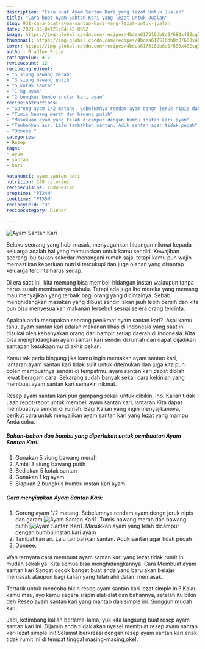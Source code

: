 ```yaml
---
description: "Cara buat Ayam Santan Kari yang lezat Untuk Jualan"
title: "Cara buat Ayam Santan Kari yang lezat Untuk Jualan"
slug: 931-cara-buat-ayam-santan-kari-yang-lezat-untuk-jualan
date: 2021-03-04T21:04:42.065Z
image: https://img-global.cpcdn.com/recipes/4bdea617516db8d0/680x482cq70/ayam-santan-kari-foto-resep-utama.jpg
thumbnail: https://img-global.cpcdn.com/recipes/4bdea617516db8d0/680x482cq70/ayam-santan-kari-foto-resep-utama.jpg
cover: https://img-global.cpcdn.com/recipes/4bdea617516db8d0/680x482cq70/ayam-santan-kari-foto-resep-utama.jpg
author: Bradley Price
ratingvalue: 4.2
reviewcount: 12
recipeingredient:
- "5 siung bawang merah"
- "3 siung bawang putih"
- "5 kotak santan"
- "1 kg ayam"
- "2 bungkus bumbu instan kari ayam"
recipeinstructions:
- "Goreng ayam 1/2 matang. Sebelumnya rendam ayam dengn jeruk nipis dan garam"
- "Tumis bawang merah dan bawang putih"
- "Masukkan ayam yang telah dicampur dengan bumbu instan kari ayam"
- "Tambahkan air. Lalu tambahkan santan. Aduk santan agar tidak pecah"
- "Doneee."
categories:
- Resep
tags:
- ayam
- santan
- kari

katakunci: ayam santan kari 
nutrition: 288 calories
recipecuisine: Indonesian
preptime: "PT24M"
cooktime: "PT55M"
recipeyield: "3"
recipecategory: Dinner

---
```



![Ayam Santan Kari](https://img-global.cpcdn.com/recipes/4bdea617516db8d0/680x482cq70/ayam-santan-kari-foto-resep-utama.jpg)

Selaku seorang yang hobi masak, menyuguhkan hidangan nikmat kepada keluarga adalah hal yang memuaskan untuk kamu sendiri. Kewajiban seorang ibu bukan sekedar menangani rumah saja, tetapi kamu pun wajib memastikan keperluan nutrisi tercukupi dan juga olahan yang disantap keluarga tercinta harus sedap.

Di era  saat ini, kita memang bisa membeli hidangan instan walaupun tanpa harus susah membuatnya dahulu. Tetapi ada juga lho mereka yang memang mau menyajikan yang terbaik bagi orang yang dicintainya. Sebab, menghidangkan masakan yang dibuat sendiri akan jauh lebih bersih dan kita pun bisa menyesuaikan makanan tersebut sesuai selera orang tercinta. 



Apakah anda merupakan seorang penikmat ayam santan kari?. Asal kamu tahu, ayam santan kari adalah makanan khas di Indonesia yang saat ini disukai oleh kebanyakan orang dari hampir setiap daerah di Indonesia. Kita bisa menghidangkan ayam santan kari sendiri di rumah dan dapat dijadikan santapan kesukaanmu di akhir pekan.

Kamu tak perlu bingung jika kamu ingin memakan ayam santan kari, lantaran ayam santan kari tidak sulit untuk ditemukan dan juga kita pun boleh membuatnya sendiri di tempatmu. ayam santan kari dapat diolah lewat beragam cara. Sekarang sudah banyak sekali cara kekinian yang membuat ayam santan kari semakin nikmat.

Resep ayam santan kari pun gampang sekali untuk dibikin, lho. Kalian tidak usah repot-repot untuk membeli ayam santan kari, lantaran Kita dapat membuatnya sendiri di rumah. Bagi Kalian yang ingin menyajikannya, berikut cara untuk menyajikan ayam santan kari yang lezat yang mampu Anda coba.

<!--inarticleads1-->

##### Bahan-bahan dan bumbu yang diperlukan untuk pembuatan Ayam Santan Kari:

1. Gunakan 5 siung bawang merah
1. Ambil 3 siung bawang putih
1. Sediakan 5 kotak santan
1. Gunakan 1 kg ayam
1. Siapkan 2 bungkus bumbu instan kari ayam




<!--inarticleads2-->

##### Cara menyiapkan Ayam Santan Kari:

1. Goreng ayam 1/2 matang. Sebelumnya rendam ayam dengn jeruk nipis dan garam
<img src="https://img-global.cpcdn.com/steps/b3f344d50f682712/160x128cq70/ayam-santan-kari-langkah-memasak-1-foto.jpg" alt="Ayam Santan Kari">1. Tumis bawang merah dan bawang putih
<img src="https://img-global.cpcdn.com/steps/61960ce52f60d342/160x128cq70/ayam-santan-kari-langkah-memasak-2-foto.jpg" alt="Ayam Santan Kari">1. Masukkan ayam yang telah dicampur dengan bumbu instan kari ayam
1. Tambahkan air. Lalu tambahkan santan. Aduk santan agar tidak pecah
1. Doneee.




Wah ternyata cara membuat ayam santan kari yang lezat tidak rumit ini mudah sekali ya! Kita semua bisa menghidangkannya. Cara Membuat ayam santan kari Sangat cocok banget buat anda yang baru akan belajar memasak ataupun bagi kalian yang telah ahli dalam memasak.

Tertarik untuk mencoba bikin resep ayam santan kari lezat simple ini? Kalau kamu mau, ayo kamu segera siapin alat-alat dan bahannya, setelah itu bikin deh Resep ayam santan kari yang mantab dan simple ini. Sungguh mudah kan. 

Jadi, ketimbang kalian berlama-lama, yuk kita langsung buat resep ayam santan kari ini. Dijamin anda tiidak akan nyesel membuat resep ayam santan kari lezat simple ini! Selamat berkreasi dengan resep ayam santan kari enak tidak rumit ini di tempat tinggal masing-masing,oke!.

